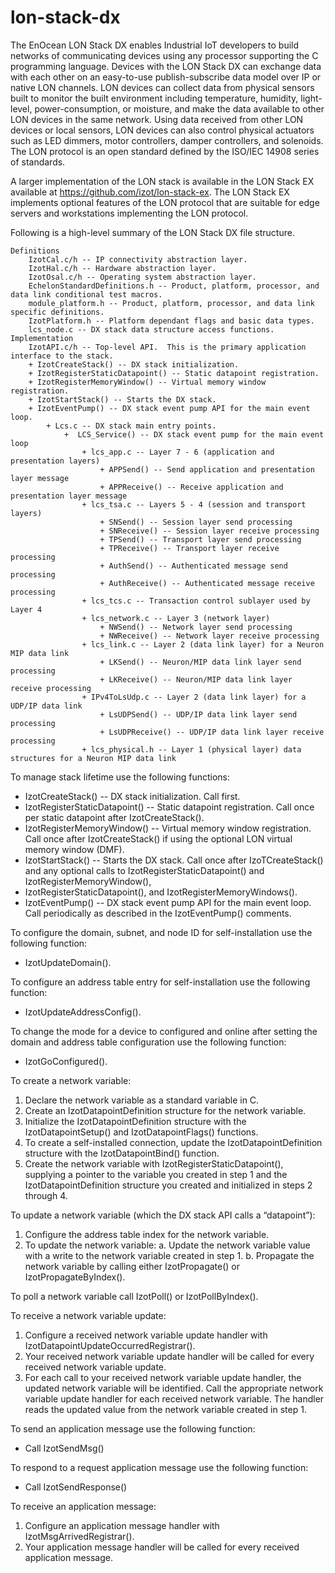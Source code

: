 # lon-stack-dx
The EnOcean LON Stack DX enables Industrial IoT developers to build networks of communicating devices using any processor supporting the C programming language. Devices with the LON Stack DX can exchange data with each other on an easy-to-use publish-subscribe data model over IP or native LON channels. LON devices can collect data from physical sensors built to monitor the built environment including temperature, humidity, light-level, power-consumption, or moisture, and make the data available to other LON devices in the same network. Using data received from other LON devices or local sensors, LON devices can also control physical actuators such as LED dimmers, motor controllers, damper controllers, and solenoids. The LON protocol is an open standard defined by the ISO/IEC 14908 series of standards.

A larger implementation of the LON stack is available in the LON Stack EX available at https://github.com/izot/lon-stack-ex.  The LON Stack EX implements optional features of the LON protocol that are suitable for edge servers and workstations implementing the LON protocol.  

Following is a high-level summary of the LON Stack DX file structure.

    Definitions
        IzotCal.c/h -- IP connectivity abstraction layer.
        IzotHal.c/h -- Hardware abstraction layer.
        IzotOsal.c/h -- Operating system abstraction layer.
        EchelonStandardDefinitions.h -- Product, platform, processor, and data link conditional test macros.
        module_platform.h -- Product, platform, processor, and data link specific definitions.
        IzotPlatform.h -- Platform dependant flags and basic data types.
        lcs_node.c -- DX stack data structure access functions.
    Implementation
        IzotAPI.c/h -- Top-level API.  This is the primary application interface to the stack.
        + IzotCreateStack() -- DX stack initialization.
        + IzotRegisterStaticDatapoint() -- Static datapoint registration. 
        + IzotRegisterMemoryWindow() -- Virtual memory window registration. 
        + IzotStartStack() -- Starts the DX stack. 
        + IzotEventPump() -- DX stack event pump API for the main event loop. 
            + Lcs.c -- DX stack main entry points. 
                +  LCS_Service() -- DX stack event pump for the main event loop
                    + lcs_app.c -- Layer 7 - 6 (application and presentation layers)
                        + APPSend() -- Send application and presentation layer message
                        + APPReceive() -- Receive application and presentation layer message
                    + lcs_tsa.c -- Layers 5 - 4 (session and transport layers)
                        + SNSend() -- Session layer send processing
                        + SNReceive() -- Session layer receive processing
                        + TPSend() -- Transport layer send processing
                        + TPReceive() -- Transport layer receive processing
                        + AuthSend() -- Authenticated message send processing
                        + AuthReceive() -- Authenticated message receive processing
                    + lcs_tcs.c -- Transaction control sublayer used by Layer 4
                    + lcs_network.c -- Layer 3 (network layer)
                        + NWSend() -- Network layer send processing
                        + NWReceive() -- Network layer receive processing
                    + lcs_link.c -- Layer 2 (data link layer) for a Neuron MIP data link
                        + LKSend() -- Neuron/MIP data link layer send processing 
                        + LKReceive() -- Neuron/MIP data link layer receive processing
                    + IPv4ToLsUdp.c -- Layer 2 (data link layer) for a UDP/IP data link
                        + LsUDPSend() -- UDP/IP data link layer send processing 
                        + LsUDPReceive() -- UDP/IP data link layer receive processing
                    + lcs_physical.h -- Layer 1 (physical layer) data structures for a Neuron MIP data link

To manage stack lifetime use the following functions:
* IzotCreateStack() -- DX stack initialization.  Call first.
* IzotRegisterStaticDatapoint() -- Static datapoint registration.  Call once per static datapoint after IzotCreateStack().
* IzotRegisterMemoryWindow() -- Virtual memory window registration.  Call once after IzotCreateStack() if using the optional LON virtual memory window (DMF).
* IzotStartStack() -- Starts the DX stack.  Call once after IzoTCreateStack() and any optional calls to IzotRegisterStaticDatapoint() and IzotRegisterMemoryWindow(), 
* IzotRegisterStaticDatapoint(), and IzotRegisterMemoryWindows().
* IzotEventPump() -- DX stack event pump API for the main event loop.  Call periodically as described in the IzotEventPump() comments.

To configure the domain, subnet, and node ID for self-installation use the following function:
* IzotUpdateDomain().

To configure an address table entry for self-installation use the following function:
* IzotUpdateAddressConfig().

To change the mode for a device to configured and online after setting the domain and address table configuration use the following function:
* IzotGoConfigured().

To create a network variable:
1.  Declare the network variable as a standard variable in C.
2.  Create an IzotDatapointDefinition structure for the network variable.
3.  Initialize the IzotDatapointDefinition structure with the IzotDatapointSetup() and IzotDatapointFlags() functions.
4.  To create a self-installed connection, update the IzotDatapointDefinition structure with the IzotDatapointBind() function.
5.  Create the network variable with IzotRegisterStaticDatapoint(), supplying a pointer to the variable you created in step 1
    and the IzotDatapointDefinition structure you created and initialized in steps 2 through 4.

To update a network variable (which the DX stack API calls a “datapoint”):
1.	Configure the address table index for the network variable.
2.	To update the network variable:
    a.	Update the network variable value with a write to the network variable created in step 1.
    b.	Propagate the network variable by calling either IzotPropagate() or IzotPropagateByIndex(). 

To poll a network variable call IzotPoll() or IzotPollByIndex().

To receive a network variable update:
1.	Configure a received network variable update handler with IzotDatapointUpdateOccurredRegistrar().
2.	Your received network variable update handler will be called for every received network variable update.
3.	For each call to your received network variable update handler, the updated network variable will be identified.  Call the appropriate network variable update handler for each received network variable.  The handler reads the updated value from the network variable created in step 1.

To send an application message use the following function:
* Call IzotSendMsg()

To respond to a request application message use the following function:
* Call IzotSendResponse()

To receive an application message:
1.	Configure an application message handler with IzotMsgArrivedRegistrar().
2.	Your application message handler will be called for every received application message.
	